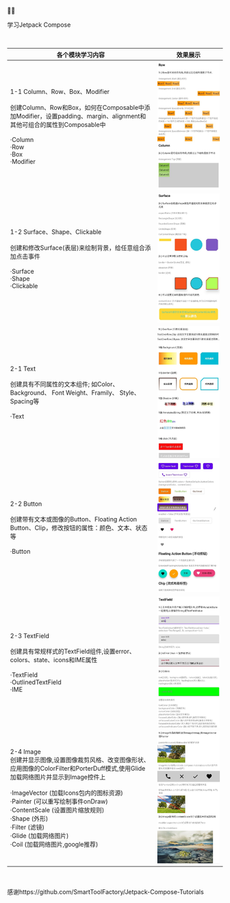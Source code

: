 :rocket::rocket:

学习Jetpack Compose

<br />

| 各个模块学习内容                                             | 效果展示                                                     |
| ------------------------------------------------------------ | ------------------------------------------------------------ |
| 1-1 Column、Row、Box、Modifier<br /><br />创建Column、Row和Box，如何在Composable中添加Modifier，设置padding、margin、alignment和其他可组合的属性到Composable中<br /><br />·Column<br />·Row<br />·Box<br />·Modifier | ![1_1图片](https://github.com/linxiangcheer/Jetpack-Compose-Control-Learn/blob/master/githubReadme/1_1.jpg) |
| 1-2 Surface、Shape、Clickable<br /><br />创建和修改Surface(表层)来绘制背景，给任意组合添加点击事件<br /><br />·Surface<br />·Shape<br />·Clickable | ![1_2图片](https://github.com/linxiangcheer/Jetpack-Compose-Control-Learn/blob/master/githubReadme/1_2.jpg) |
| 2-1 Text<br /><br />创建具有不同属性的文本组件; 如Color、 Background、 Font Weight、Framily、 Style、 Spacing等<br /><br />·Text | ![2_1图片](https://github.com/linxiangcheer/Jetpack-Compose-Control-Learn/blob/master/githubReadme/2_1.jpg) |
| 2-2 Button<br /><br />创建带有文本或图像的Button、Floating Action Button、Clip，修改按钮的属性：颜色、文本、状态等<br /><br />·Button | ![2_2图片](https://github.com/linxiangcheer/Jetpack-Compose-Control-Learn/blob/master/githubReadme/2_2.jpg) |
| 2-3 TextField<br /><br />创建具有常规样式的TextField组件,设置error、colors、state、icons和IME属性<br /><br />·TextField<br />·OutlinedTextField<br />·IME | ![2_3图片](https://github.com/linxiangcheer/Jetpack-Compose-Control-Learn/blob/master/githubReadme/2_3.jpg) |
| 2-4 Image<br />创建并显示图像,设置图像裁剪风格、改变图像形状、应用图像的ColorFilter和PorterDuff模式,使用Glide加载网络图片并显示到Image控件上<br /><br />·ImageVector (加载Icons包内的图标资源)<br />·Painter (可以重写绘制事件onDraw)<br />·ContentScale (设置图片缩放规则)<br />·Shape (外形)<br />·Filter (滤镜)<br />·Glide (加载网络图片)<br />·Coil (加载网络图片,google推荐) | ![2_4图片](https://github.com/linxiangcheer/Jetpack-Compose-Control-Learn/blob/master/githubReadme/2_4.jpg) |

<br /><br />感谢https://github.com/SmartToolFactory/Jetpack-Compose-Tutorials